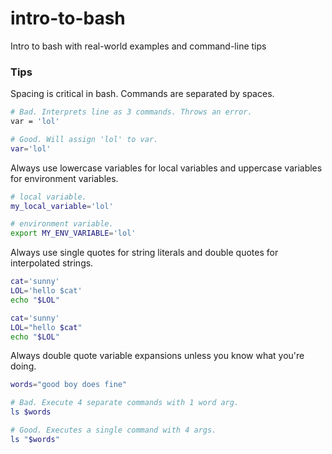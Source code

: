 # intro-to-bash
Intro to bash with real-world examples and command-line tips

### Tips

Spacing is critical in bash. Commands are separated by spaces.
```sh
# Bad. Interprets line as 3 commands. Throws an error.
var = 'lol'

# Good. Will assign 'lol' to var.
var='lol'
```

Always use lowercase variables for local variables and uppercase variables for environment variables.
```sh
# local variable.
my_local_variable='lol'

# environment variable.
export MY_ENV_VARIABLE='lol'
```

Always use single quotes for string literals and double quotes for interpolated strings.

```sh
cat='sunny'
LOL='hello $cat'
echo "$LOL"
```

```sh
cat='sunny'
LOL="hello $cat"
echo "$LOL"
```

Always double quote variable expansions unless you know what you're doing.
```sh
words="good boy does fine"

# Bad. Execute 4 separate commands with 1 word arg.
ls $words

# Good. Executes a single command with 4 args.
ls "$words"
```
